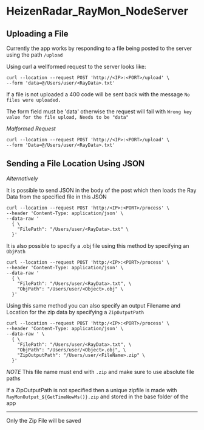 # HeizenRadar_RayMon_NodeServer

## Uploading a File

Currently the app works by responding to a file being posted to the server using the path `/upload`

Using curl a wellformed request to the server looks like:

```
curl --location --request POST 'http://<IP>:<PORT>/upload' \
--form 'data=@/Users/user/<RayData>.txt'
```

If a file is not uploaded a 400 code will be sent back with the message 
`No files were uploaded.`

The form field must be 'data' otherwise the request will fail with
`Wrong key value for the file upload, Needs to be "data"`

_Malformed Request_
```
curl --location --request POST 'http://<IP>:<PORT>/upload' \
--form 'Data=@/Users/user/<RayData>.txt'
```

## Sending a File Location Using JSON

*Alternatively*

It is possible to send JSON in the body of the post which then loads the Ray Data from the specified file in this JSON

```
curl --location --request POST 'http:/<IP>:<PORT>/process' \
--header 'Content-Type: application/json' \
--data-raw '
  { \
    "FilePath": "/Users/user/<RayData>.txt" \
  }'
```

It is also possible to specify a .obj file using this method by specifying an `ObjPath`
```
curl --location --request POST 'http:/<IP>:<PORT>/process' \
--header 'Content-Type: application/json' \
--data-raw '
  { \
    "FilePath": "/Users/user/<RayData>.txt", \
    "ObjPath": "/Users/user/<Object>.obj" \
  }'
```

Using this same method you can also specify an output Filename and Location
for the zip data by specifying a `ZipOutputPath`
```
curl --location --request POST 'http:/<IP>:<PORT>/process' \
--header 'Content-Type: application/json' \
--data-raw ' \
  { \
    "FilePath": "/Users/user/<RayData>.txt", \
    "ObjPath": "/Users/user/<Object>.obj", \
    "ZipOutputPath": "/Users/user/<FileName>.zip" \
  }'
```

*NOTE* This file name must end with `.zip` and make sure to use absolute file paths

If a ZipOutputPath is not specified then a unique zipfile is made with `RayMonOutput_${GetTimeNowMs()}.zip`
and stored in the base folder of the app

---

Only the Zip File will be saved

